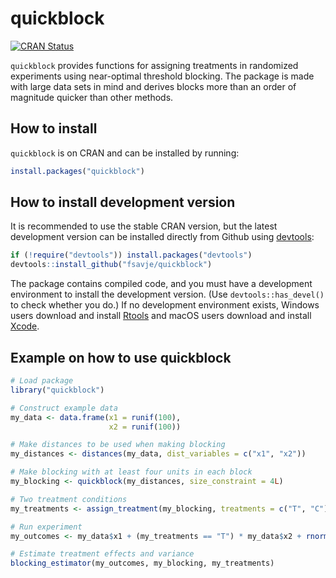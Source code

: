 # quickblock

[![CRAN Status](https://www.r-pkg.org/badges/version/quickblock)](https://cran.r-project.org/package=quickblock)

`quickblock` provides functions for assigning treatments in randomized experiments using near-optimal threshold blocking. The package is made with large data sets in mind and derives blocks more than an order of magnitude quicker than other methods.


## How to install

`quickblock` is on CRAN and can be installed by running:

```R
install.packages("quickblock")
```


## How to install development version

It is recommended to use the stable CRAN version, but the latest development version can be installed directly from Github using [devtools](https://github.com/r-lib/devtools):

```R
if (!require("devtools")) install.packages("devtools")
devtools::install_github("fsavje/quickblock")
```

The package contains compiled code, and you must have a development environment to install the development version. (Use `devtools::has_devel()` to check whether you do.) If no development environment exists, Windows users download and install [Rtools](https://cran.r-project.org/bin/windows/Rtools/) and macOS users download and install [Xcode](https://apps.apple.com/us/app/xcode/id497799835).


## Example on how to use quickblock

```R
# Load package
library("quickblock")

# Construct example data
my_data <- data.frame(x1 = runif(100),
                      x2 = runif(100))

# Make distances to be used when making blocking
my_distances <- distances(my_data, dist_variables = c("x1", "x2"))

# Make blocking with at least four units in each block
my_blocking <- quickblock(my_distances, size_constraint = 4L)

# Two treatment conditions
my_treatments <- assign_treatment(my_blocking, treatments = c("T", "C"))

# Run experiment
my_outcomes <- my_data$x1 + (my_treatments == "T") * my_data$x2 + rnorm(100)

# Estimate treatment effects and variance
blocking_estimator(my_outcomes, my_blocking, my_treatments)
```
